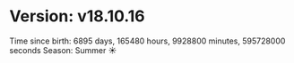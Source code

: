 # Version: v18.10.16
Time since birth: 6895 days, 165480 hours, 9928800 minutes, 595728000 seconds
Season: Summer ☀️
